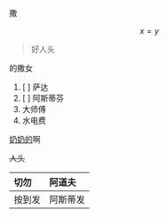 撒

$$x = y$$

> 好人头

的撒女

1. [ ] 萨达
2. [ ] 阿斯蒂芬
3. 大师傅
4. 水电费

[奶奶的](https://www.baidu.com)啊

~~人头~~

| 切勿 | 阿道夫 |
| :--- | :--- |
|  按到发 | 阿斯蒂发 |




